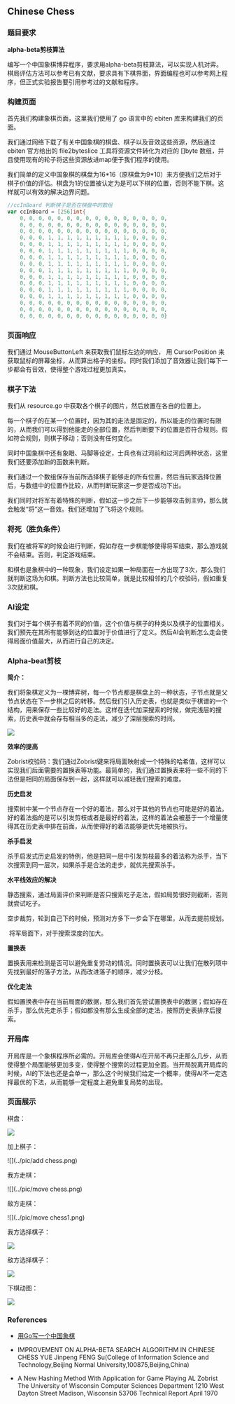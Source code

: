 ## Chinese Chess

### 题目要求

**alpha-beta剪枝算法**

编写一个中国象棋博弈程序，要求用alpha-beta剪枝算法，可以实现人机对弈。棋局评估方法可以参考已有文献，要求具有下棋界面，界面编程也可以参考网上程序，但正式实验报告要引用参考过的文献和程序。

### 构建页面

首先我们构建象棋页面，这里我们使用了 go 语言中的 ebiten 库来构建我们的页面。

我们通过网络下载了有关中国象棋的棋盘、棋子以及音效这些资源，然后通过 ebiten 官方给出的 file2byteslice 工具将资源文件转化为对应的 []byte 数组，并且使用现有的轮子将这些资源放进map便于我们程序的使用。

我们简单的定义中国象棋的棋盘为16\*16（原棋盘为9\*10）来方便我们之后对于棋子价值的评估。棋盘为1的位置被认定为是可以下棋的位置，否则不能下棋。这样就可以有效的解决边界问题。

```go
//ccInBoard 判断棋子是否在棋盘中的数组
var ccInBoard = [256]int{
	0, 0, 0, 0, 0, 0, 0, 0, 0, 0, 0, 0, 0, 0, 0, 0,
	0, 0, 0, 0, 0, 0, 0, 0, 0, 0, 0, 0, 0, 0, 0, 0,
	0, 0, 0, 0, 0, 0, 0, 0, 0, 0, 0, 0, 0, 0, 0, 0,
	0, 0, 0, 1, 1, 1, 1, 1, 1, 1, 1, 1, 0, 0, 0, 0,
	0, 0, 0, 1, 1, 1, 1, 1, 1, 1, 1, 1, 0, 0, 0, 0,
	0, 0, 0, 1, 1, 1, 1, 1, 1, 1, 1, 1, 0, 0, 0, 0,
	0, 0, 0, 1, 1, 1, 1, 1, 1, 1, 1, 1, 0, 0, 0, 0,
	0, 0, 0, 1, 1, 1, 1, 1, 1, 1, 1, 1, 0, 0, 0, 0,
	0, 0, 0, 1, 1, 1, 1, 1, 1, 1, 1, 1, 0, 0, 0, 0,
	0, 0, 0, 1, 1, 1, 1, 1, 1, 1, 1, 1, 0, 0, 0, 0,
	0, 0, 0, 1, 1, 1, 1, 1, 1, 1, 1, 1, 0, 0, 0, 0,
	0, 0, 0, 1, 1, 1, 1, 1, 1, 1, 1, 1, 0, 0, 0, 0,
	0, 0, 0, 1, 1, 1, 1, 1, 1, 1, 1, 1, 0, 0, 0, 0,
	0, 0, 0, 0, 0, 0, 0, 0, 0, 0, 0, 0, 0, 0, 0, 0,
	0, 0, 0, 0, 0, 0, 0, 0, 0, 0, 0, 0, 0, 0, 0, 0,
	0, 0, 0, 0, 0, 0, 0, 0, 0, 0, 0, 0, 0, 0, 0, 0}
```

### 页面响应

我们通过 MouseButtonLeft 来获取我们鼠标左边的响应， 用 CursorPosition 来获取鼠标的屏幕坐标，从而算出格子的坐标。同时我们添加了音效器让我们每下一步都会有音效，使得整个游戏过程更加真实。

### 棋子下法

我们从 resource.go 中获取各个棋子的图片，然后放置在各自的位置上。

每一个棋子的在某一个位置时，因为其的走法是固定的，所以能走的位置时有限的，从而我们可以得到他能走的全部位置，然后判断要下的位置是否符合规则。假如符合规则，则棋子移动；否则没有任何变化。

同时中国象棋中还有象眼、马脚等设定，士兵也有过河前和过河后两种状态，这里我们还要添加新的函数来判断。

我们通过一个数组保存当前所选择棋子能够走的所有位置，然后当玩家选择位置后，与数组中的位置作比较，从而判断玩家这一步是否成功下出。

我们同时对将军有着特殊的判断，假如这一步之后下一步能够攻击到主帅，那么就会触发“将”这一音效。我们还增加了飞将这个规则。

### 将死（胜负条件）

我们在被将军的时候会进行判断，假如存在一步棋能够使得将军结束，那么游戏就不会结束。否则，判定游戏结束。

和棋也是象棋中的一种现象，我们设定如果一种局面在一方出现了3次，那么我们就判断这场为和棋。判断方法也比较简单，就是比较相邻的几个校验码，假如重复3次就和棋。

### AI设定

我们对于每个棋子有着不同的价值，这个价值与棋子的种类以及棋子的位置相关。我们预先在其所有能够到达的位置对于价值进行了定义。然后AI会判断怎么走会使得局面价值最大，从而进行自己的决定。

### Alpha-beat剪枝

**简介：**

​	我们将象棋定义为一棵博弈树，每一个节点都是棋盘上的一种状态，子节点就是父节点状态在下一步棋之后的转移。然后我们引入历史表，也就是类似于棋谱的一个结构，用来保存一些比较好的走法。这样在迭代加深搜索的时候，做完浅层的搜索，历史表中就会存有相当多的走法，减少了深层搜索的时间。

![](../pic/search.png)

**效率的提高**

​	Zobrist校验码：我们通过Zobrist键来将局面映射成一个特殊的哈希值，这样可以实现我们后面需要的置换表等功能。最简单的，我们通过置换表来将一些不同的下法但是相同的局面保存到一起，这样就可以减轻我们搜索的难度。

**历史启发**

​	搜索树中某一个节点存在一个好的着法，那么对于其他的节点也可能是好的着法。好的着法指的是可以引发剪枝或者是最好的着法，这样的着法会被基于一个增量使得其在历史表中排在前面，从而使得好的着法能够更优先地被执行。

**杀手启发**

​	杀手启发式历史启发的特例，他是把同一层中引发剪枝最多的着法称为杀手，当下次搜索到同一层次，如果杀手是合法的走步，就优先搜索杀手。

**水平线效应的解决**

​	静态搜索，通过局面评价来判断是否只搜索吃子走法，假如局势很好则截断，否则就尝试吃子。

​	空步裁剪，轮到自己下的时候，预测对方多下一步会下在哪里，从而去提前规划。

​	将军局面下，对于搜索深度的加大。

**置换表**

​	置换表用来检测是否可以避免重复劳动的情况。同时置换表可以让我们在散列项中先找到最好的落子方法，从而改进落子的顺序，减少分枝。

**优化走法**

​	假如置换表中存在当前局面的数据，那么我们首先尝试置换表中的数据；假如存在杀手，那么优先走杀手；假如都没有那么生成全部的走法，按照历史表排序后搜索。

### 开局库

开局库是一个象棋程序所必需的。开局库会使得AI在开局不再只走那么几步，从而使得整个局面能够更加多变，使得整个搜索的过程更加全面。当开局脱离开局库的时候，AI的下法也还是会单一，那么这个时候我们给定一个概率，使得AI不一定选择最优的下法，从而能够一定程度上避免重复局势的出现。



### 页面展示

棋盘：

![](../pic/background.png)

加上棋子：

![](../pic/add chess.png)

我方走棋：

![](../pic/move chess.png)

敌方走棋：

![](../pic/move chess1.png)

我方选择棋子：

![](../pic/selected.png)

敌方选择棋子：

![](../pic/selected1.png)

下棋动图：

![](../pic/chessmove.gif)

### References

- [用Go写一个中国象棋](https://wangqianhong.com/tag/%e4%b8%ad%e5%9b%bd%e8%b1%a1%e6%a3%8b/)

- IMPROVEMENT ON ALPHA-BETA SEARCH ALGORITHM IN CHINESE CHESS  YUE Jinpeng FENG Su(College of Information Science and Technology,Beijing Normal University,100875,Beijing,China)

- A New Hashing Method With Application for Game Playing AL Zobrist The University of Wisconsin Computer Sciences Department 1210 West Dayton Street Madison,  Wisconsin 53706 Technical Report April 1970

